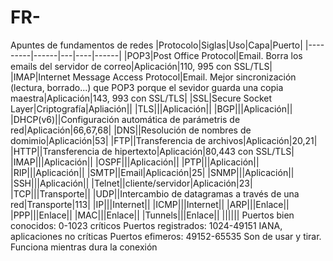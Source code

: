 # FR-
Apuntes de fundamentos de redes
|Protocolo|Siglas|Uso|Capa|Puerto|
|---------|------|---|----|------|
|POP3|Post Office Protocol|Email. Borra los emails del servidor de correo|Aplicación|110, 995 con SSL/TLS|
|IMAP|Internet Message Access Protocol|Email. Mejor sincronización (lectura, borrado...) que POP3 porque el sevidor guarda una copia maestra|Aplicación|143, 993 con SSL/TLS|
|SSL|Secure Socket Layer|Criptografía|Apliación||
|TLS|||Aplicación||
|BGP|||Aplicación||
|DHCP(v6)||Configuración automática de parámetris de red|Aplicación|66,67,68|
|DNS||Resolución de nombres de domimio|Aplicación|53|
|FTP||Transferencia de archivos|Aplicación|20,21|
|HTTP||Transferencia de hipertexto|Aplicación|80,443 con SSL/TLS|
|IMAP|||Aplicación||
|OSPF|||Aplicación||
|PTP|||Aplicación||
|RIP|||Aplicación||
|SMTP||Email|Aplicación|25|
|SNMP|||Aplicación||
|SSH|||Aplicación||
|Telnet||cliente/servidor|Aplicación|23|
|TCP|||Transporte||
|UDP||Intercambio de datagramas a través de una red|Transporte|113|
|IP|||Internet||
|ICMP|||Internet||
|ARP|||Enlace||
|PPP|||Enlace||
|MAC|||Enlace||
|Tunnels|||Enlace||
||||||
Puertos bien conocidos: 0-1023 críticos
Puertos registrados: 1024-49151 IANA, aplicaciones no críticas
Puertos efimeros: 49152-65535 Son de usar y tirar. Funciona mientras dura la conexión
